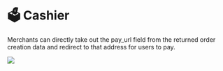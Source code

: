 # 🗳️ Cashier

Merchants can directly take out the pay_url field from the returned order creation data and redirect to that address for users to pay. 


![](https://docs.upay.ink/~gitbook/image?url=https%3A%2F%2F4108688087-files.gitbook.io%2F%7E%2Ffiles%2Fv0%2Fb%2Fgitbook-x-prod.appspot.com%2Fo%2Fspaces%252F1pnDJjcXI5yAsWksoEAL%252Fuploads%252Fo0NskICgNgN7VKyGz3xc%252Fsyt-zh.png%3Falt%3Dmedia%26token%3D5097b03b-ba6e-4873-b227-b121f8be8eb0&width=768&dpr=4&quality=100&sign=64f7f7d3&sv=2)
